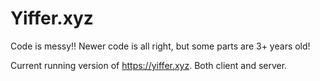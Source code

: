 # Yiffer.xyz
Code is messy!! Newer code is all right, but some parts are 3+ years old!

Current running version of https://yiffer.xyz.
Both client and server.
